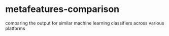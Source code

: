 # metafeatures-comparison
comparing the output for similar machine learning classifiers across various platforms

